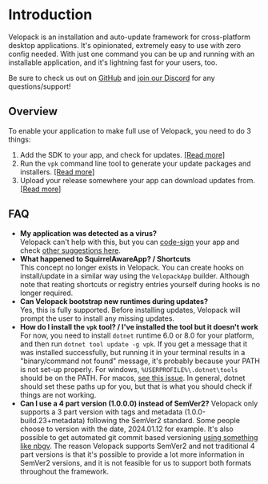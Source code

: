 # Introduction
Velopack is an installation and auto-update framework for cross-platform desktop applications. It's opinionated, extremely easy to use with zero config needed. With just one command you can be up and running with an installable application, and it's lightning fast for your users, too.

Be sure to check us out on [GitHub](https://github.com/velopack/velopack) and [join our Discord](https://discord.gg/CjrCrNzd3F) for any questions/support!

## Overview
To enable your application to make full use of Velopack, you need to do 3 things:
1. Add the SDK to your app, and check for updates. [[Read more]](updating/overview.md)
0. Run the `vpk` command line tool to generate your update packages and installers. [[Read more]](packaging/overview.md)
0. Upload your release somewhere your app can download updates from. [[Read more]](distributing/overview.md)

## FAQ
- **My application was detected as a virus?** <br/>
  Velopack can't help with this, but you can [code-sign](packaging/signing.md) your app and check [other suggestions here](https://github.com/clowd/Clowd.Squirrel/issues/28#issuecomment-1016241760).
- **What happened to SquirrelAwareApp? / Shortcuts** <br/>
  This concept no longer exists in Velopack. You can create hooks on install/update in a similar way using the `VelopackApp` builder. Although note that reating shortcuts or registry entries yourself during hooks is no longer required.
- **Can Velopack bootstrap new runtimes during updates?** <br/>
  Yes, this is fully supported. Before installing updates, Velopack will prompt the user to install any missing updates.
- **How do I install the `vpk` tool? / I've installed the tool but it doesn't work**
  For now, you need to install `dotnet` runtime 6.0 or 8.0 for your platform, and then run `dotnet tool update -g vpk`. 
  If you get a message that it was installed successfully, but running it in your terminal results in a "binary/command not found" message, it's probably because your PATH is not set-up properly. For windows, `%USERPROFILE%\.dotnet\tools` should be on the PATH. For macos, [see this issue](https://github.com/dotnet/sdk/issues/9415). In general, dotnet should set these paths up for you, but that is what you should check if things are not working.
- **Can I use a 4 part version (1.0.0.0) instead of SemVer2?**
  Velopack only supports a 3 part version with tags and metadata (1.0.0-build.23+metadata) following the SemVer2 standard. Some people choose to version with the date, 2024.01.12 for example. It's also possible to get automated git commit based versioning [using something like nbgv](https://github.com/dotnet/Nerdbank.GitVersioning). The reason Velopack supports SemVer2 and not traditional 4 part versions is that it's possible to provide a lot more information in SemVer2 versions, and it is not feasible for us to support both formats throughout the framework.